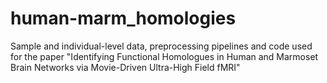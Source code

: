 # human-marm_homologies
Sample and individual-level data, preprocessing pipelines and code used for the paper "Identifying Functional Homologues in Human and Marmoset Brain Networks via Movie-Driven Ultra-High Field fMRI"
